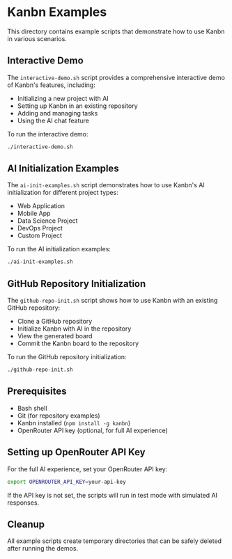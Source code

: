 # Kanbn Examples

This directory contains example scripts that demonstrate how to use Kanbn in various scenarios.

## Interactive Demo

The `interactive-demo.sh` script provides a comprehensive interactive demo of Kanbn's features, including:

- Initializing a new project with AI
- Setting up Kanbn in an existing repository
- Adding and managing tasks
- Using the AI chat feature

To run the interactive demo:

```bash
./interactive-demo.sh
```

## AI Initialization Examples

The `ai-init-examples.sh` script demonstrates how to use Kanbn's AI initialization for different project types:

- Web Application
- Mobile App
- Data Science Project
- DevOps Project
- Custom Project

To run the AI initialization examples:

```bash
./ai-init-examples.sh
```

## GitHub Repository Initialization

The `github-repo-init.sh` script shows how to use Kanbn with an existing GitHub repository:

- Clone a GitHub repository
- Initialize Kanbn with AI in the repository
- View the generated board
- Commit the Kanbn board to the repository

To run the GitHub repository initialization:

```bash
./github-repo-init.sh
```

## Prerequisites

- Bash shell
- Git (for repository examples)
- Kanbn installed (`npm install -g kanbn`)
- OpenRouter API key (optional, for full AI experience)

## Setting up OpenRouter API Key

For the full AI experience, set your OpenRouter API key:

```bash
export OPENROUTER_API_KEY=your-api-key
```

If the API key is not set, the scripts will run in test mode with simulated AI responses.

## Cleanup

All example scripts create temporary directories that can be safely deleted after running the demos.
